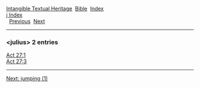 [Intangible Textual Heritage](../../index)  [Bible](../index) 
[Index](index)   
[j Index](_j_)  
  [Previous](c06378)  [Next](c06380) 

------------------------------------------------------------------------

### &lt;julius&gt; 2 entries

[Act 27:1](../kjv/act027.htm#001)  
[Act 27:3](../kjv/act027.htm#003)  

------------------------------------------------------------------------

[Next: jumping (1)](c06380)
